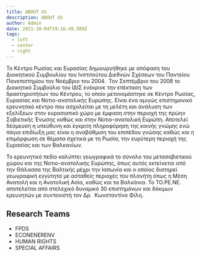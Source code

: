 ```yaml
---
title: ABOUT US
description: ABOUT US
author: Admin
date: 2021-10-04T19:16:49.509Z
tags:
  - left
  - center
  - right
---
```

Το Κέντρο Ρωσίας και Ευρασίας δημιουργήθηκε με απόφαση του Διοικητικού Συμβουλίου του Ινστιτούτου Διεθνών Σχέσεων του Παντείου Πανεπιστημίου τον Νοέμβριο του 2004.  Τον Σεπτέμβριο του 2008 το Διοικητικό Συμβούλιο του ΙΔΙΣ ενέκρινε την επέκταση των δραστηριοτήτων του Κέντρου, το οποίο μετονομάστηκε σε Κέντρο Ρωσίας, Ευρασίας και Νοτιο-ανατολικής Ευρώπης. Είναι ένα αμιγώς επιστημονικό ερευνητικό κέντρο που ασχολείται με τη μελέτη και ανάλυση των εξελίξεων στον ευρασιατικό χώρο με έμφαση στην περιοχή της πρώην Σοβιετικής Ένωσης καθώς και στην Νοτιο-ανατολική Ευρώπη. Αποτελεί δέσμευση η υπεύθυνη και έγκριτη πληροφόρηση της κοινής γνώμης ενώ πάγια επιδίωξη μας είναι η αναβάθμιση του επιπέδου γνώσης καθώς και η επιμόρφωση σε θέματα σχετικά με τη Ρωσία, την ευρύτερη περιοχή της Ευρασίας και των Βαλκανίων.

Το ερευνητικό πεδίο καλύπτει γεωγραφικά το σύνολο του μετασοβιετικού χώρου και της Νοτιο-ανατολικής Ευρώπης, όπως αυτός εκτείνεται από την Θάλασσα της Βαλτικής μέχρι την Ιαπωνία και ο οποίος διατηρεί γεωγραφική εγγύτητα με ασταθείς περιοχές του πλανήτη όπως η Μέση Ανατολή και η Ανατολική Ασία, καθώς και τα Βαλκάνια. Το ΤΟ.ΡΕ.ΝΕ. αποτελείται από στελεχικό δυναμικό 30 επιστημόνων και δόκιμων ερευνητών με συντονιστή τον Δρ.  Κωνσταντίνο Φίλη.

## Research Teams

* FPDS
* ECONENERENV
* HUMAN RIGHTS
* SPECIAL AFFAIRS

